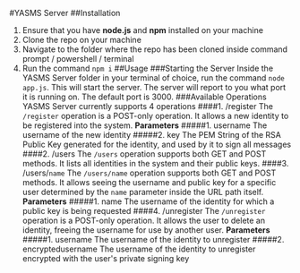 #YASMS Server
##Installation
1. Ensure that you have **node.js** and **npm** installed on your machine
2. Clone the repo on your machine
3. Navigate to the folder where the repo has been cloned inside command prompt / powershell / terminal
4. Run the command `npm i`
##Usage
###Starting the Server
Inside the YASMS Server folder in your terminal of choice, run the command `node app.js`. This will start the server.
The server will report to you what port it is running on. The default port is 3000.
###Available Operations
YASMS Server currently supports 4 operations
####1. /register
The `/register` operation is a POST-only operation. It allows a new identity to be registered into the system.
**Parameters**
#####1. username
The username of the new identity
#####2. key
The PEM String of the RSA Public Key generated for the identity, and used by it to sign all messages
####2. /users
The `/users` operation supports both GET and POST methods. It lists all identities in the system and their public keys.
####3. /users/`name`
The `/users/name` operation supports both GET and POST methods. It allows seeing the username and public key for a specific user determined by the `name` parameter inside the URL path itself.
**Parameters**
#####1. name
The username of the identity for which a public key is being requested
####4. /unregister
The `/unregister` operation is a POST-only operation. It allows the user to delete an identity, freeing the username for use by another user.
**Parameters**
#####1. username
The username of the identity to unregister
#####2. encryptedusername
The username of the identity to unregister encrypted with the user's private signing key